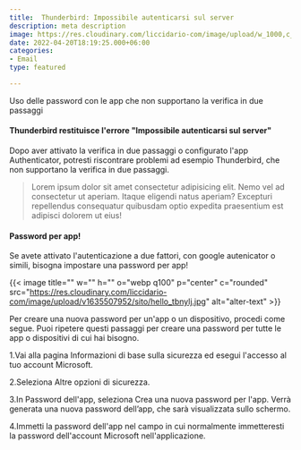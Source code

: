 ```yaml
---
title:  Thunderbird: Impossibile autenticarsi sul server
description: meta description
image: https://res.cloudinary.com/liccidario-com/image/upload/w_1000,c_fill,ar_1:1,g_auto,r_max,bo_5px_solid_red,b_rgb:262c35/v1650456336/sito/mail_ayd9kj.jpg
date: 2022-04-20T18:19:25.000+06:00
categories:
- Email
type: featured

---
```

Uso delle password con le app che non supportano la verifica in due passaggi


#### Thunderbird restituisce l'errore "Impossibile autenticarsi sul server" 
Dopo aver attivato la verifica in due passaggi o configurato l'app Authenticator, potresti riscontrare problemi ad esempio Thunderbird, che non supportano la verifica in due passaggi.

> Lorem ipsum dolor sit amet consectetur adipisicing elit. Nemo vel ad consectetur ut aperiam. Itaque eligendi natus aperiam? Excepturi repellendus consequatur quibusdam optio expedita praesentium est adipisci dolorem ut eius!

#### Password per app!
Se avete attivato l'autenticazione a due fattori, con google autenicator o simili, bisogna impostare una password per app!


{{< image title="" w="" h="" o="webp q100" p="center" c="rounded" src="https://res.cloudinary.com/liccidario-com/image/upload/v1635507952/sito/hello_tbnylj.jpg" alt="alter-text" >}}

Per creare una nuova password per un'app o un dispositivo, procedi come segue. Puoi ripetere questi passaggi per creare una password per tutte le app o dispositivi di cui hai bisogno.

1.Vai alla pagina Informazioni di base sulla sicurezza ed esegui l'accesso al tuo account Microsoft.

2.Seleziona Altre opzioni di sicurezza. 

3.In Password dell'app, seleziona Crea una nuova password per l'app. Verrà generata una nuova password dell’app, che sarà visualizzata sullo schermo.

4.Immetti la password dell'app nel campo in cui normalmente immetteresti la password dell'account Microsoft nell'applicazione.

